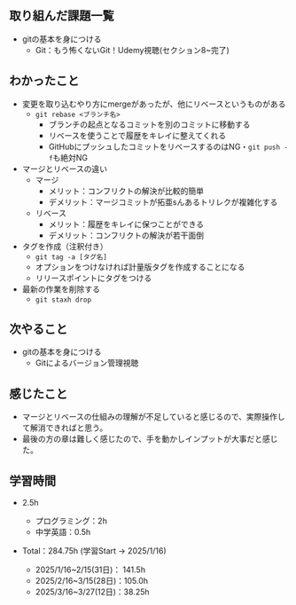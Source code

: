 ## 取り組んだ課題一覧
- gitの基本を身につける
  - Git：もう怖くないGit！Udemy視聴(セクション8~完了)
## わかったこと
- 変更を取り込むやり方にmergeがあったが、他にリベースというものがある
  - `git rebase <ブランチ名>`
    - ブランチの起点となるコミットを別のコミットに移動する
    - リベースを使うことで履歴をキレイに整えてくれる
    - GitHubにプッシュしたコミットをリベースするのはNG・`git push -f`も絶対NG
- マージとリベースの違い
  - マージ
    - メリット：コンフリクトの解決が比較的簡単
    - デメリット：マージコミットが拓亜sんあるトリレクが複雑化する
  - リベース
    - メリット：履歴をキレイに保つことができる
    - デメリット：コンフリクトの解決が若干面倒
- タグを作成（注釈付き）
  - `git tag -a [タグ名]`
  - オプションをつけなければ計量版タグを作成することになる
  - リリースポイントにタグをつける
- 最新の作業を削除する
  - `git staxh drop`
## 次やること
- gitの基本を身につける
  - Gitによるバージョン管理視聴
## 感じたこと
- マージとリベースの仕組みの理解が不足していると感じるので、実際操作して解消できればと思う。
- 最後の方の章は難しく感じたので、手を動かしインプットが大事だと感じた。
## 学習時間
- 2.5h
  - プログラミング：2h
  - 中学英語：0.5h

- Total：284.75h (学習Start → 2025/1/16)
  - 2025/1/16~2/15(31日)： 141.5h
  - 2025/2/16~3/15(28日)：105.0h
  - 2025/3/16~3/27(12日)：38.25h